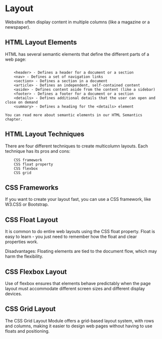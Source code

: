 # Layout

Websites often display content in multiple columns (like a magazine or a newspaper).

## HTML Layout Elements
HTML has several semantic elements that define the different parts of a web page:

```

    <header> - Defines a header for a document or a section
    <nav> - Defines a set of navigation links
    <section> - Defines a section in a document
    <article> - Defines an independent, self-contained content
    <aside> - Defines content aside from the content (like a sidebar)
    <footer> - Defines a footer for a document or a section
    <details> - Defines additional details that the user can open and close on demand
    <summary> - Defines a heading for the <details> element

You can read more about semantic elements in our HTML Semantics chapter.
```

## HTML Layout Techniques
There are four different techniques to create multicolumn layouts. Each technique has its pros and cons:
```
    CSS framework
    CSS float property
    CSS flexbox
    CSS grid
```

## CSS Frameworks
If you want to create your layout fast, you can use a CSS framework, like W3.CSS or Bootstrap.

## CSS Float Layout
It is common to do entire web layouts using the CSS float property. Float is easy to learn - you just need to remember how the float and clear properties work. 

Disadvantages: Floating elements are tied to the document flow, which may harm the flexibility.

## CSS Flexbox Layout
Use of flexbox ensures that elements behave predictably when the page layout must accommodate different screen sizes and different display devices. 

## CSS Grid Layout
The CSS Grid Layout Module offers a grid-based layout system, with rows and columns, making it easier to design web pages without having to use floats and positioning.

